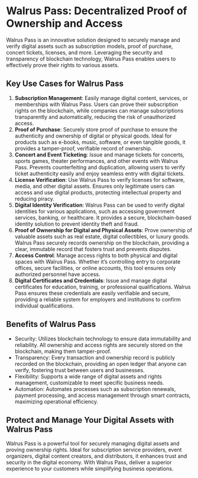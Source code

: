 # Walrus Pass: Decentralized Proof of Ownership and Access

Walrus Pass is an innovative solution designed to securely manage and verify digital assets such as subscription models, proof of purchase, concert tickets, licenses, and more. Leveraging the security and transparency of blockchain technology, Walrus Pass enables users to effectively prove their rights to various assets.

## Key Use Cases for Walrus Pass

1. **Subscription Management**: Easily manage digital content, services, or memberships with Walrus Pass. Users can prove their subscription rights on the blockchain, while companies can manage subscriptions transparently and automatically, reducing the risk of unauthorized access.
1. **Proof of Purchase**: Securely store proof of purchase to ensure the authenticity and ownership of digital or physical goods. Ideal for products such as e-books, music, software, or even tangible goods, it provides a tamper-proof, verifiable record of ownership.
1. **Concert and Event Ticketing**: Issue and manage tickets for concerts, sports games, theater performances, and other events with Walrus Pass. Prevents counterfeiting and duplication, allowing users to verify ticket authenticity easily and enjoy seamless entry with digital tickets.
1. **License Verification**: Use Walrus Pass to verify licenses for software, media, and other digital assets. Ensures only legitimate users can access and use digital products, protecting intellectual property and reducing piracy.
1. **Digital Identity Verification**: Walrus Pass can be used to verify digital identities for various applications, such as accessing government services, banking, or healthcare. It provides a secure, blockchain-based identity solution to prevent identity theft and fraud.
1. **Proof of Ownership for Digital and Physical Assets**: Prove ownership of valuable assets such as real estate, digital collectibles, or luxury goods. Walrus Pass securely records ownership on the blockchain, providing a clear, immutable record that fosters trust and prevents disputes.
1. **Access Control**: Manage access rights to both physical and digital spaces with Walrus Pass. Whether it’s controlling entry to corporate offices, secure facilities, or online accounts, this tool ensures only authorized personnel have access.
1. **Digital Certificates and Credentials**: Issue and manage digital certificates for education, training, or professional qualifications. Walrus Pass ensures these credentials are easily verifiable and secure, providing a reliable system for employers and institutions to confirm individual qualifications.

## Benefits of Walrus Pass

* Security: Utilizes blockchain technology to ensure data immutability and reliability. All ownership and access rights are securely stored on the blockchain, making them tamper-proof.
* Transparency: Every transaction and ownership record is publicly recorded on the blockchain, providing an open ledger that anyone can verify, fostering trust between users and businesses.
* Flexibility: Supports a wide range of digital assets and rights management, customizable to meet specific business needs.
* Automation: Automates processes such as subscription renewals, payment processing, and access management through smart contracts, maximizing operational efficiency.

## Protect and Manage Your Digital Assets with Walrus Pass

Walrus Pass is a powerful tool for securely managing digital assets and proving ownership rights. Ideal for subscription service providers, event organizers, digital content creators, and distributors, it enhances trust and security in the digital economy. With Walrus Pass, deliver a superior experience to your customers while simplifying business operations.
